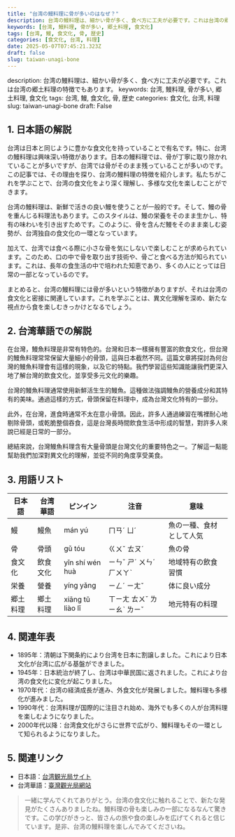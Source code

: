 ```yaml
---
title: "台湾の鰻料理に骨が多いのはなぜ？"
description: 台湾の鰻料理は、細かい骨が多く、食べ方に工夫が必要です。これは台湾の郷土料理の特徴でもあります。
keywords: [台湾, 鰻料理, 骨が多い, 郷土料理, 食文化]
tags: [台湾, 鰻, 食文化, 骨, 歴史]
categories: [食文化, 台湾, 料理]
date: 2025-05-07T07:45:21.323Z
draft: false
slug: taiwan-unagi-bone
---
```


description: 台湾の鰻料理は、細かい骨が多く、食べ方に工夫が必要です。これは台湾の郷土料理の特徴でもあります。
keywords: 台湾, 鰻料理, 骨が多い, 郷土料理, 食文化
tags: 台湾, 鰻, 食文化, 骨, 歴史
categories: 食文化, 台湾, 料理
slug: taiwan-unagi-bone
draft: False

## 1. 日本語の解説

台湾は日本と同じように豊かな食文化を持っていることで有名です。特に、台湾の鰻料理は興味深い特徴があります。日本の鰻料理では、骨が丁寧に取り除かれていることが多いですが、台湾では骨がそのまま残っていることが多いのです。この記事では、その理由を探り、台湾の鰻料理の特徴を紹介します。私たちがこれを学ぶことで、台湾の食文化をより深く理解し、多様な文化を楽しむことができます。

台湾の鰻料理は、新鮮で活きの良い鰻を使うことが一般的です。そして、鰻の骨を重んじる料理法もあります。このスタイルは、鰻の栄養をそのまま生かし、特有の味わいを引き出すためです。このように、骨を含んだ鰻をそのまま楽しむ姿勢が、台湾独自の食文化の一環となっています。

加えて、台湾では食べる際に小さな骨を気にしないで楽しむことが求められています。このため、口の中で骨を取り出す技術や、骨ごと食べる方法が知られています。これは、長年の食生活の中で培われた知恵であり、多くの人にとっては日常の一部となっているのです。

まとめると、台湾の鰻料理には骨が多いという特徴がありますが、それは台湾の食文化と密接に関連しています。これを学ぶことは、異文化理解を深め、新たな視点から食を楽しむきっかけとなるでしょう。

## 2. 台湾華語での解説

在台灣，鰻魚料理是非常有特色的。台灣和日本一樣擁有豐富的飲食文化，但台灣的鰻魚料理常常保留大量細小的骨頭，這與日本截然不同。這篇文章將探討為何台灣的鰻魚料理會有這樣的現象，以及它的特點。我們學習這些知識能讓我們更深入地了解台灣的飲食文化，並享受多元文化的樂趣。

台灣的鰻魚料理通常使用新鮮活生生的鰻魚。這種做法強調鰻魚的營養成分和其特有的美味。通過這樣的方式，骨頭保留在料理中，成為台灣文化特有的一部分。

此外，在台灣，進食時通常不太在意小骨頭。因此，許多人通過練習在嘴裡耐心地剔除骨頭，或乾脆整個吞食，這是台灣長時間飲食生活中形成的智慧，對許多人來說已經是日常的一部分。

總結來說，台灣鰻魚料理含有大量骨頭是台灣文化的重要特色之一。了解這一點能幫助我們加深對異文化的理解，並從不同的角度享受美食。

## 3. 用語リスト

| 日本語 | 台湾華語 | ピンイン | 注音 | 意味 |
| --- | --- | --- | --- | --- |
| 鰻 | 鰻魚 | mán yú | ㄇㄢˊ ㄩˊ | 魚の一種、食材として人気 |
| 骨 | 骨頭 | gǔ tóu | ㄍㄨˇ ㄊㄡˊ | 魚の骨 |
| 食文化 | 飲食文化 | yǐn shí wén huà | ㄧㄣˇ ㄕˊ ㄨㄣˊ ㄏㄨㄚˋ | 地域特有の飲食習慣 |
| 栄養 | 營養 | yíng yǎng | ㄧㄥˊ ㄧㄤˇ | 体に良い成分 |
| 郷土料理 | 鄉土料理 | xiāng tǔ liào lǐ | ㄒㄧㄤ ㄊㄨˇ ㄌㄧㄠˋ ㄌㄧˇ | 地元特有の料理 |

## 4. 関連年表

- 1895年：清朝は下関条約により台湾を日本に割譲しました。これにより日本文化が台湾に広がる基盤ができました。
- 1945年：日本統治が終了し、台湾は中華民国に返されました。これにより台湾の食文化に変化が起こりました。
- 1970年代：台湾の経済成長が進み、外食文化が発展しました。鰻料理も多様化が進みました。
- 1990年代：台湾料理が国際的に注目され始め、海外でも多くの人が台湾料理を楽しむようになりました。
- 2000年代以降：台湾食文化がさらに世界で広がり、鰻料理もその一環として知られるようになりました。

## 5. 関連リンク

- 日本語：[台湾観光局サイト](https://jp.taiwan.net.tw/)
- 台湾華語：[臺灣觀光局網站](https://taiwan.net.tw/)

> 一緒に学んでくれてありがとう。台湾の食文化に触れることで、新たな発見がたくさんありましたね。鰻料理の骨も楽しみの一部になるなんて驚きです。この学びがきっと、皆さんの旅や食の楽しみを広げてくれると信じています。是非、台湾の鰻料理を楽しんでみてくださいね。